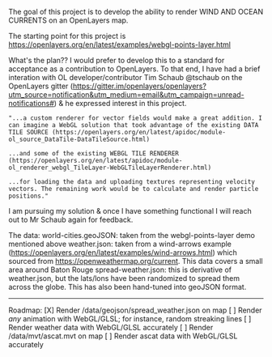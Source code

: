 The goal of this project is to develop the ability to render WIND AND OCEAN CURRENTS on an OpenLayers map. 

The starting point for this project is https://openlayers.org/en/latest/examples/webgl-points-layer.html

What's the plan??
    I would prefer to develop this to a standard for acceptance as a contribution to OpenLayers. To that end, I have had a brief interation with OL developer/contributor Tim Schaub @tschaub on the OpenLayers gitter (https://gitter.im/openlayers/openlayers?utm_source=notification&utm_medium=email&utm_campaign=unread-notifications#) & he expressed interest in this project. 

    "...a custom renderer for vector fields would make a great addition. I can imagine a WebGL solution that took advantage of the existing DATA TILE SOURCE (https://openlayers.org/en/latest/apidoc/module-ol_source_DataTile-DataTileSource.html) 

    ...and some of the existing WEBGL TILE RENDERER (https://openlayers.org/en/latest/apidoc/module-ol_renderer_webgl_TileLayer-WebGLTileLayerRenderer.html)

    ...for loading the data and uploading textures representing velocity vectors. The remaining work would be to calculate and render particle positions."

I am pursuing my solution & once I have something functional I will reach out to Mr Schaub again for feedback.

The data:
    world-cities.geoJSON: taken from the webgl-points-layer demo mentioned above
    weather.json: taken from a wind-arrows example (https://openlayers.org/en/latest/examples/wind-arrows.html) which sourced from https://openweathermap.org/current. This data covers a small area around Baton Rouge
    spread-weather.json: this is derivative of weather.json, but the lats/lons have been randomized to spread them across the globe. This has also been hand-tuned into geoJSON format.

----------------------------
Roadmap:
    [X] Render /data/geojson/spread_weather.json on map
    [ ] Render *any* animation with WebGL/GLSL; for instance, random streaking lines
    [ ] Render weather data with WebGL/GLSL accurately
    [ ] Render /data/mvt/ascat.mvt on map
    [ ] Render ascat data with WebGL/GLSL accurately
    